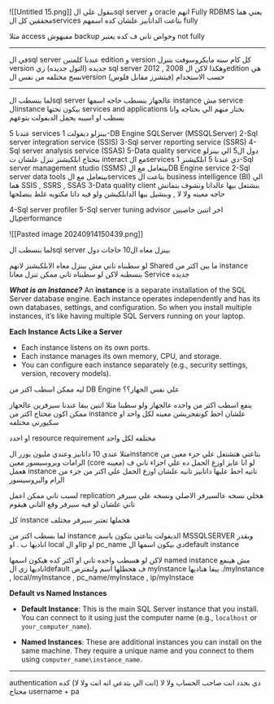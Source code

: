 ![[Untitled 15.png]]
بنقول علي الsql server  و oracle انهم Fully RDBMS
يعني هما محققين كل الservices بتاعت الداتابيز علشان كده اسمهم fully

مثلا access مفيهوش backup وخواص تاني ف كده يعتبر not fully

-----
في الsql server عندنا كلمتين edition و version
كل كام سنه مايكروسوفت بتنزل version جديده (التول جديده) زي sql server 2012 , 2008 وهكذا 
لاكن الedition هي نسخ مختلفه من نفس الversion حسب الاستخدام (فيتشرز مقابل فلوس)

----
لما بنسطب الsql server عالجهاز بنسطب حاجه اسمها instance مش service
الinstance بيكون تحتها services and applications
بختار منهم الي بحتاجه وانا بسطب او اسيبه يحمل الديفولت بتوعهم 

عندنا 5 services بينزلو ديفولت 
1-DB Engine SQLServer (MSSQLServer)
2-Sql server integration service (SSIS)
3-Sql server reporting service (SSRS)
4-Sql server analysis service (SSAS)
5-Data quality service
دول ال5 الي بينزلو 
بنحتاج ابلكيشنز تنزل علشان ت interact مع الservices دي
عندنا 5 ابلكيشنز 
1-Sql server management studio (SSMS)
بيتعامل مع الDB Engine service
2-Sql server data tools 
بيتعامل مع الservices بتاعت ال business intelligence (BI) الي هما SSIS , SSRS , SSAS
3-Data quality client
بنشتغل بيها عالداتا ونشوف بتماتش حاجه معينه ولا لا , وبنشيل بيها الدابلكيشن
ولو فيه داتا مكتوبه غلط بنصلحها

4-Sql server profiler
5-Sql server tuning advisor
اخر اتنين خاصيين بالperformance 

![[Pasted image 20240914150439.png]]

لما بنسطب الsql server بينزل معاه ال10 حاجات دول

لو سطبناه تاني مش بينزل معاه الابلكيشنز لانهم Shared ما بين اكتر من instance بنسطبه
لاكن لو سطبناه تاني ممكن تنزل معانا Service جديده

***What is an Instance?***
An **instance** is a separate installation of the SQL Server database engine. Each instance operates independently and has its own databases, settings, and configuration. So when you install multiple instances, it’s like having multiple SQL Servers running on your laptop.

 **Each Instance Acts Like a Server**
- Each instance listens on its own ports.
- Each instance manages its own memory, CPU, and storage.
- You can configure each instance separately (e.g., security settings, version, recovery models).

ليه ممكن اسطب اكتر من DB Engine علي نفس الجهاز؟؟

ينفع اسطب اكتر من واحده عالجهاز ولو سطبنا مثلا اتنين يبقا عندنا سيرفرين عالجهاز 
ممكن اكون محتاج اكتر من instance علشان احط كونفجريشن معينه لكل واحد او سكيورتي مختلفه 

او احدد resource requirement مختلفه لكل واحد

مثلا عندي 10 داتابيز وعندي مليون يوزر
الinstance بتاعتي هتشتغل علي جزء معين من الرامات وبروسيسور معين (core معينه) 
لو انا عايز اوزع الحمل ده علي اجزاء تاني ف هعمل instance تانيه احط عليها داتابيز تانيه علشان اوزع الحمل علي اكتر من جزء من الرام والبروسيسور

لسبب تاني ممكن اعمل replication هخلي نسخه عالسيرفر الاصلي ونسخه علي سيرفر تاني علشان لو فيه سيرفر وقع التاني هيقوم

كل instance هحملها تعتبر سيرفر مختلف


لما بسطب اكتر من instance 
الديفولت بتاعتي بتكون باسم MSSQLSERVER وبقدر اناديها ب . او local او الip او pc_name
دي بيكون اسمها الdefault instance

لاكن لو هسطب واحده تاني او اكتر كده هيكون اسمها named instance مش هينفع اناديها زي الdefault ف هحطلها اسم
ولنفترض myInstance
يبقا هناديها 
./myInstance  , local/myInstance , pc_name/myInstace , ip/myInstace


**Default vs Named Instances**
- **Default Instance**: This is the main SQL Server instance that you install. You can connect to it using just the computer name (e.g., `localhost` or `your_computer_name`).
    
- **Named Instances**: These are additional instances you can install on the same machine. They require a unique name and you connect to them using `computer_name\instance_name`.




----
authentication 
دي بحدد انت صاحب الحساب ولا لا (انت الي بتدعي انه انت ولا لا) 
كده محتاج username + pa